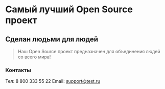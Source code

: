 # Самый лучший Open Source проект

## Сделан людьми для людей

> Наш Open Source проект предназначен для объединения людей со всего мира!
### Контакты
Тел: 8 800 333 55 22
Email: support@test.ru